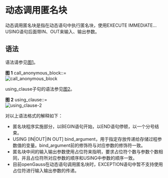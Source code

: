 # 动态调用匿名块

动态调用匿名块是指在动态语句中执行匿名块，使用EXECUTE IMMEDIATE…USING语句后面带IN、OUT来输入、输出参数。

## 语法<a name="zh-cn_topic_0237122228_zh-cn_topic_0059778140_s0e4f9e02e5c543e2a2b41d4884352f9f"></a>

语法请参见[图1](#zh-cn_topic_0237122228_zh-cn_topic_0059778140_fcac14cc166724cca818d8c659b30fbb9)。

**图 1**  call\_anonymous\_block::=<a name="zh-cn_topic_0237122228_zh-cn_topic_0059778140_fcac14cc166724cca818d8c659b30fbb9"></a>  
![](figures/call_anonymous_block.png "call_anonymous_block")

using\_clause子句的语法参见[图2](#zh-cn_topic_0237122228_zh-cn_topic_0059778140_f06fb8cdac8dc4c42bacd550e446ca6bd)。

**图 2**  using\_clause::=<a name="zh-cn_topic_0237122228_zh-cn_topic_0059778140_f06fb8cdac8dc4c42bacd550e446ca6bd"></a>  
![](figures/using_clause-2.png "using_clause-2")

对以上语法格式的解释如下：

-   匿名块程序实施部分，以BEGIN语句开始，以END语句停顿，以一个分号结束。
-   USING  \[IN|OUT|IN OUT\] bind\_argument，用于指定存放传递给存储过程参数值的变量。bind\_argument前的修饰符与对应参数的修饰符一致。
-   匿名块中间的输入输出参数使用占位符来指明，要求占位符个数与参数个数相同，并且占位符所对应参数的顺序和USING中参数的顺序一致。
-   目前openGauss在动态语句调用匿名块时，EXCEPTION语句中暂不支持使用占位符进行输入输出参数的传递。

